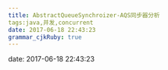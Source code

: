 ```yaml
---
title: AbstractQueueSynchroizer-AQS同步器分析 
tags:java,并发,concurrent
date: 2017-06-18 22:43:23
grammar_cjkRuby: true
---
```

date: 2017-06-18 22:43:23


